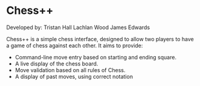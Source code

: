 # Chess++

Developed by:
  Tristan Hall
  Lachlan Wood
  James Edwards

Chess++ is a simple chess interface, designed to allow two players to have a game of chess against each other. It aims to provide:
  - Command-line move entry based on starting and ending square.
  - A live display of the chess board.
  - Move validation based on all rules of Chess.
  - A display of past moves, using correct notation
